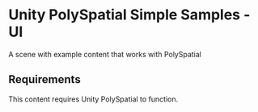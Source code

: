 # Unity PolySpatial Simple Samples - UI

A scene with example content that works with PolySpatial

## Requirements

This content requires Unity PolySpatial to function. 